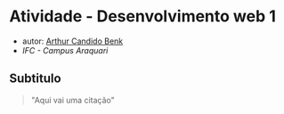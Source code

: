 # Atividade - Desenvolvimento web 1

- autor: [Arthur Candido Benk](https://github.com/ArthurBenk)
- *IFC - Campus Araquari*

## Subtitulo
> "Aqui vai uma citação"